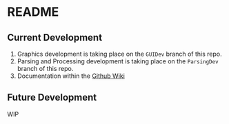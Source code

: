 # README

## Current Development
1. Graphics development is taking place on the `GUIDev` branch of this repo.
2. Parsing and Processing development is taking place on the `ParsingDev` branch of this repo.
3. Documentation within the [Github Wiki](https://github.com/ryangurn/regtools/wiki)


## Future Development
WIP

